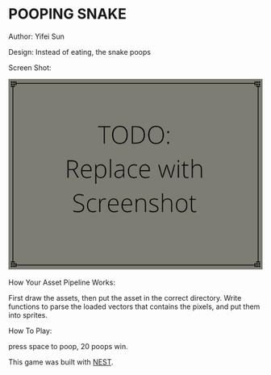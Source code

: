# POOPING SNAKE

Author: Yifei Sun

Design: Instead of eating, the snake poops

Screen Shot:

![Screen Shot](screenshot.png)

How Your Asset Pipeline Works:

First draw the assets, then put the asset in the correct directory. Write functions to parse the loaded vectors that contains
the pixels, and put them into sprites.

How To Play:

press space to poop, 20 poops win.

This game was built with [NEST](NEST.md).

